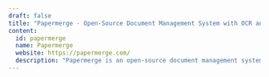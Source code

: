 ```yaml
---
draft: false
title: "Papermerge - Open-Source Document Management System with OCR and Full-Text Search"
content:
  id: papermerge
  name: Papermerge
  website: https://papermerge.com/
  description: "Papermerge is an open-source document management system (DMS) designed for efficient management of scanned documents. With features like OCR, multi-user support, full-text search, and a user-friendly interface, Papermerge enables seamless document storage and organization."
---
```

